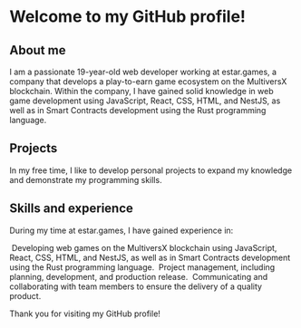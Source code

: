 # Welcome to my GitHub profile!

## About me

I am a passionate 19-year-old web developer working at estar.games, a company that develops a play-to-earn game ecosystem on the MultiversX blockchain. Within the company, I have gained solid knowledge in web game development using JavaScript, React, CSS, HTML, and NestJS, as well as in Smart Contracts development using the Rust programming language.

## Projects

In my free time, I like to develop personal projects to expand my knowledge and demonstrate my programming skills.

## Skills and experience

During my time at estar.games, I have gained experience in:

﻿ Developing web games on the MultiversX blockchain using JavaScript, React, CSS, HTML, and NestJS, as well as in Smart Contracts development using the Rust programming language.
﻿ Project management, including planning, development, and production release.
﻿ Communicating and collaborating with team members to ensure the delivery of a quality product.

Thank you for visiting my GitHub profile!
